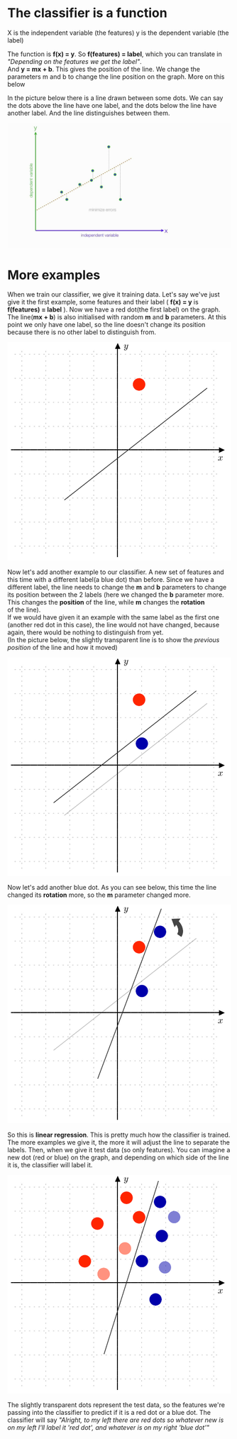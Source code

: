 # The classifier is a function
X is the independent variable (the features)
y is the dependent variable (the label)

The function is **f(x) = y**. So **f(features) = label**, which you can translate in *"Depending on the features we get the label"*.<br /> 
And **y = mx + b**. This gives the position of the line. We change the parameters m and b to change the line position on the graph. More on this below

In the picture below there is a line drawn between some dots. We can say the dots above the line have one label, and the dots below the line have another label. And the line distinguishes between them.

![Picture from yt channel statisticsfun](https://raw.githubusercontent.com/BogdanCC/MachineLearning/master/3_what_the_classifier/Notes%20Pictures/maxresdefault.jpg)

# More examples

When we train our classifier, we give it training data. Let's say we've just give it the first example, some features and their label ( **f(x) = y** is **f(features) = label** ). Now we have a red dot(the first label) on the graph. The line(**mx + b**) is also initialised with random **m** and **b** parameters. At this point we only have one label, so the line doesn't change its position because there is no other label to distinguish from.

![State 1 of the graph](https://raw.githubusercontent.com/BogdanCC/MachineLearning/master/3_what_the_classifier/Notes%20Pictures/firstgraph.png)

Now let's add another example to our classifier. A new set of features and this time with a different label(a blue dot) than before. Since we have a different label, the line needs to change the **m** and **b** parameters to change its position between the 2 labels (here we changed the **b** parameter more. This changes the **position** of the line, while **m** changes the **rotation** <br />of the line).<br />
If we would have given it an example with the same label as the first one (another red dot in this case), the line would not have changed, because again, there would be nothing to distinguish from yet.<br />
(In the picture below, the slightly transparent line is to show the *previous position* of the line and how it moved)

![State 2 of the graph](https://raw.githubusercontent.com/BogdanCC/MachineLearning/master/3_what_the_classifier/Notes%20Pictures/secondgraph.png)

Now let's add another blue dot. As you can see below, this time the line changed its **rotation** more, so the **m** parameter changed more.

![State 3 of the graph](https://raw.githubusercontent.com/BogdanCC/MachineLearning/master/3_what_the_classifier/Notes%20Pictures/thirdgraph.png)

So this is **linear regression**. This is pretty much how the classifier is trained. The more examples we give it, the more it will adjust the line to separate the labels. Then, when we give it test data (so only features). You can imagine a new dot (red or blue) on the graph, and depending on which side of the line it is, the classifier will label it.

![State 4 of the graph](https://raw.githubusercontent.com/BogdanCC/MachineLearning/master/3_what_the_classifier/Notes%20Pictures/fourthgraph.png)

The slightly transparent dots represent the test data, so the features we're passing into the classifier to predict if it is a red dot or a blue dot. The classifier will say *"Alright, to my left there are red dots so whatever new is on my left I'll label it 'red dot', and whatever is on my right 'blue dot'"*
